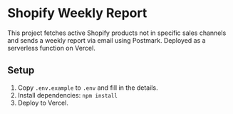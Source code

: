 # Shopify Weekly Report

This project fetches active Shopify products not in specific sales channels and sends a weekly report via email using Postmark. Deployed as a serverless function on Vercel.

## Setup

1. Copy `.env.example` to `.env` and fill in the details.
2. Install dependencies: `npm install`
3. Deploy to Vercel.
